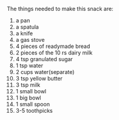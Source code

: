 The things needed to make this snack are:

1.  a pan
2.  a spatula
3.  a knife
4.  a gas stove
5.  4 pieces of readymade bread
6.  2 pieces of the 10 rs dairy milk
7.  4 tsp granulated sugar
8.  1 tsp water
9.  2 cups water(separate)
10. 3 tsp yellow butter
11. 3 tsp milk
12. 1 small bowl
13. 1 big bowl 
14. 1 small spoon
15. 3-5 toothpicks
